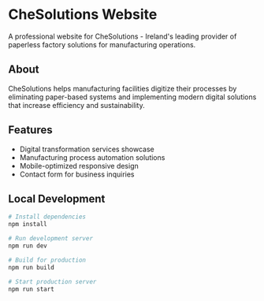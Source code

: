 # CheSolutions Website

A professional website for CheSolutions - Ireland's leading provider of paperless factory solutions for manufacturing operations.

## About

CheSolutions helps manufacturing facilities digitize their processes by eliminating paper-based systems and implementing modern digital solutions that increase efficiency and sustainability.

## Features

- Digital transformation services showcase
- Manufacturing process automation solutions
- Mobile-optimized responsive design
- Contact form for business inquiries

## Local Development

```bash
# Install dependencies
npm install

# Run development server
npm run dev

# Build for production
npm run build

# Start production server
npm run start
```
